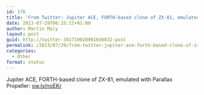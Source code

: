 ```yaml
---
id: 176
title: 'From Twitter: Jupiter ACE, FORTH-based clone of ZX-81, emulated&#8230;'
date: 2013-07-29T06:25:11+01:00
author: Martin Maly
layout: post
guid: http://twitter-361719028961656832-post
permalink: /2013/07/29/from-twitter-jupiter-ace-forth-based-clone-of-zx-81-emulated/
categories:
  - Other
format: status
---
```

Jupiter ACE, FORTH-based clone of ZX-81, emulated with Parallax Propeller: [ow.ly/noEKr](http://ow.ly/noEKr)